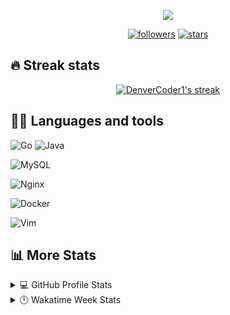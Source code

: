 <p align="center">
  <img src="https://readme-typing-svg.herokuapp.com/?lines=Hello,+world!&center=true&width=380&height=45">
</p>

<!-- Badges template - https://github.com/badges/shields -->
<!-- View counter - https://github.com/DenverCoder1/Simple-View-Counter -->
<p align="center">
  <a href="https://github.com/ktakada42?tab=followers">
    <img alt="followers" title="Follow me on Github" src="https://img.shields.io/github/followers/ktakada42?color=236ad3&labelColor=1155ba&style=for-the-badge&logo=github&label=Follow%20me"/></a>
  <a href="https://github.com/ktakada42?tab=repositories&sort=stargazers">
    <img alt="stars" title="Starred repositories" src="https://img.shields.io/github/stars/ktakada42?color=55960c&labelColor=488207&style=for-the-badge&logo=github&label=Stars"/></a>  
<!--  <a href="https://github.com/DenverCoder1/Simple-View-Counter">
    <img alt="views" title="Github views" src="https://freshidea.com/jonah/app/ghpvc"/></a> -->
</p>

## 🔥 Streak stats

<!-- GitHub Readme Streak Stats - https://github.com/DenverCoder1/github-readme-streak-stats -->
<p align="center">
  <a href="https://github.com/DenverCoder1/github-readme-streak-stats">
    <img title="🔥 Get streak stats for your profile at git.io/streak-stats" alt="DenverCoder1's streak" src="https://github-readme-streak-stats.herokuapp.com/?user=ktakada42&theme=black-ice&hide_border=true&stroke=0000&background=0D1117&ring=60D9FA&fire=60D9FA&currStreakLabel=60D9FA"/>
  </a>
</p>

## 👨‍💻 Languages and tools

![Go](https://img.shields.io/badge/go-%2300ADD8.svg?style=for-the-badge&logo=go&logoColor=white)
![Java](https://img.shields.io/badge/java-%23ED8B00.svg?style=for-the-badge&logo=java&logoColor=white)

![MySQL](https://img.shields.io/badge/mysql-%2300f.svg?style=for-the-badge&logo=mysql&logoColor=white)

![Nginx](https://img.shields.io/badge/nginx-%23009639.svg?style=for-the-badge&logo=nginx&logoColor=white)

![Docker](https://img.shields.io/badge/docker-%230db7ed.svg?style=for-the-badge&logo=docker&logoColor=white)

![Vim](https://img.shields.io/badge/VIM-%2311AB00.svg?style=for-the-badge&logo=vim&logoColor=white)

<!-- ## 📘 Some of my projects

<!-- Repo info cards - https://github.com/anuraghazra/github-readme-stats-->
<!-- Small repo cards (fork) - https://github.com/DenverCoder1/github-readme-stats->
<p align="left">
  <a href="https://github.com/ktakada42/leetcode">
    <img width="240" src="https://denvercoder1-github-readme-stats.vercel.app/api/pin/?username=ktakada42&repo=leetcode&theme=react&bg_color=0D1117&hide_border=true" alt="leetcode"></a>
</p>

-->

## 📊 More Stats

<!-- https://github.com/anuraghazra/github-readme-stats -->
<details> 
  <summary>💻 GitHub Profile Stats</summary>
  <br/>
    <a href="https://github.com/anuraghazra/github-readme-stats"><img alt="ktakada42's Github Stats" src="https://denvercoder1-github-readme-stats.vercel.app/api?username=ktakada42&show_icons=true&count_private=true&theme=react&hide_border=true&bg_color=0D1117" /></a>
  <a href="https://github.com/anuraghazra/github-readme-stats"><img alt="ktakada42's Top Languages" src="https://denvercoder1-github-readme-stats.vercel.app/api/top-langs/?username=ktakada42&langs_count=8&layout=compact&theme=react&hide_border=true&bg_color=0D1117" /></a>
  <br/>
</details>

<!-- https://github.com/anuraghazra/github-readme-stats -->
<details>
  <summary>🕛 Wakatime Week Stats</summary>
  
  [![WakaTime](https://github-readme-stats.vercel.app/api/wakatime?username=ktakada42&hide_border=true&theme=react&bg_color=0D1117)](https://wakatime.com/@ktakada42)

</details>

